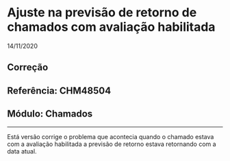 # Ajuste na previsão de retorno de chamados com avaliação habilitada
14/11/2020
## Correção
## Referência: CHM48504
## Módulo: Chamados
***

Está versão corrige o problema que acontecia quando o chamado estava com a avaliação habilitada a previsão de retorno estava retornando com a data atual.